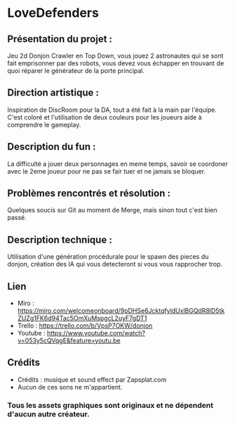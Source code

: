 # LoveDefenders

## Présentation du projet :
Jeu 2d Donjon Crawler en Top Down, vous jouez 2 astronautes qui se sont fait emprisonner par des robots, vous devez vous échapper en trouvant de quoi réparer le générateur de la porte principal.

## Direction artistique :
Inspiration de DiscRoom pour la DA, tout a été fait à la main par l'équipe. 
C'est coloré et l'utilisation de deux couleurs pour les joueurs aide à comprendre le gameplay.

## Description du fun :
La difficulté a jouer deux personnages en meme temps, savoir se coordoner avec le 2eme joueur pour ne pas se fair tuer et ne jamais se bloquer.

## Problèmes rencontrés et résolution :
Quelques soucis sur Git au moment de Merge, mais sinon tout c'est bien passé.

## Description technique :
Utilisation d'une génération procédurale pour le spawn des pieces du donjon, création des IA qui vous detecteront si vous vous rapprocher trop. 

## Lien
* Miro : https://miro.com/welcomeonboard/9pDHSe6JcktqfyldUxlBGQdR8lD5tkZUZg1FK6d94Tac5OmXuMspgcL2uyF7gDT1
* Trello : https://trello.com/b/VpsP7OKW/donjon
* Youtube : https://www.youtube.com/watch?v=053y5cQVqgE&feature=youtu.be

## Crédits
* Crédits : musique et sound effect par Zapsplat.com
* Aucun de ces sons ne m'appartient.


### Tous les assets graphiques sont originaux et ne dépendent d'aucun autre créateur.
